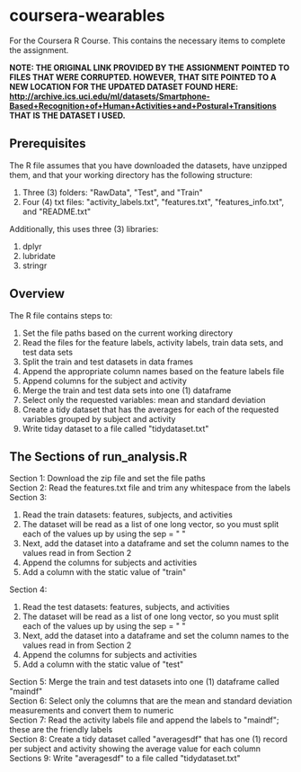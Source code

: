 # coursera-wearables
For the Coursera R Course. This contains the necessary items to complete the assignment.

<b>NOTE: THE ORIGINAL LINK PROVIDED BY THE ASSIGNMENT POINTED TO FILES THAT WERE CORRUPTED. HOWEVER, THAT SITE POINTED TO A NEW LOCATION FOR THE UPDATED DATASET FOUND HERE: http://archive.ics.uci.edu/ml/datasets/Smartphone-Based+Recognition+of+Human+Activities+and+Postural+Transitions  
THAT IS THE DATASET I USED.</b>

## Prerequisites
The R file assumes that you have downloaded the datasets, have unzipped them, and that your working directory has the following structure:  
1. Three (3) folders: "RawData", "Test", and "Train"
2. Four (4) txt files: "activity_labels.txt", "features.txt", "features_info.txt", and "README.txt"

Additionally, this uses three (3) libraries:
1. dplyr
2. lubridate
3. stringr

## Overview
The R file contains steps to:
1. Set the file paths based on the current working directory
2. Read the files for the feature labels, activity labels, train data sets, and test data sets
3. Split the train and test datasets in data frames
4. Append the appropriate column names based on the feature labels file
5. Append columns for the subject and activity
6. Merge the train and test data sets into one (1) dataframe
7. Select only the requested variables: mean and standard deviation
8. Create a tidy dataset that has the averages for each of the requested variables grouped by subject and activity
9. Write tiday dataset to a file called "tidydataset.txt"

## The Sections of run_analysis.R
Section 1: Download the zip file and set the file paths  
Section 2: Read the features.txt file and trim any whitespace from the labels  
Section 3:  
1. Read the train datasets: features, subjects, and activities  
2. The dataset will be read as a list of one long vector, so you must split each of the values up by using the sep = " "  
3. Next, add the dataset into a dataframe and set the column names to the values read in from Section 2  
4. Append the columns for subjects and activities  
5. Add a column with the static value of "train"  

Section 4:  
1. Read the test datasets: features, subjects, and activities  
2. The dataset will be read as a list of one long vector, so you must split each of the values up by using the sep = " "  
3. Next, add the dataset into a dataframe and set the column names to the values read in from Section 2  
4. Append the columns for subjects and activities  
5. Add a column with the static value of "test"  

Section 5: Merge the train and test datasets into one (1) dataframe called "maindf"  
Section 6: Select only the columns that are the mean and standard deviation measurements and convert them to numeric  
Section 7: Read the activity labels file and append the labels to "maindf"; these are the friendly labels  
Section 8: Create a tidy dataset called "averagesdf" that has one (1) record per subject and activity showing the average value for each column  
Sections 9: Write "averagesdf" to a file called "tidydataset.txt"  
